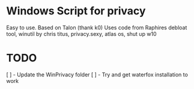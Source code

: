 # Windows Script for privacy 

Easy to use. 
Based on Talon (thank k0)
Uses code from Raphires debloat tool, winutil by chris titus, privacy.sexy, atlas os, shut up w10

# TODO
[ ] - Update the WinPrivacy folder
[ ] - Try and get waterfox installation to work
